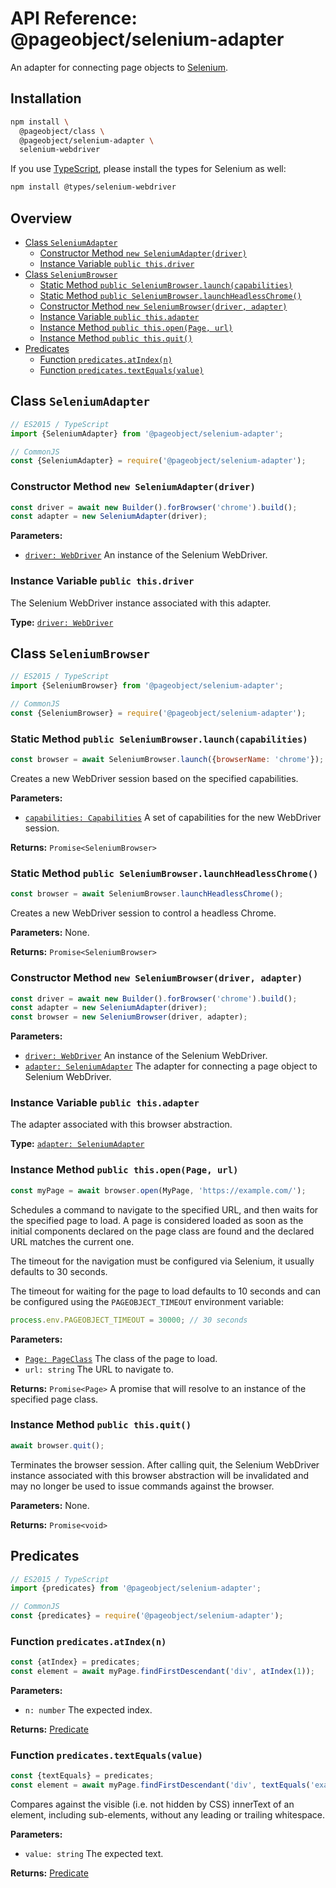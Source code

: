 # API Reference: @pageobject/selenium-adapter

An adapter for connecting page objects to [Selenium][selenium].

## Installation

```sh
npm install \
  @pageobject/class \
  @pageobject/selenium-adapter \
  selenium-webdriver
```

If you use [TypeScript][typescript], please install the types for Selenium as well:

```sh
npm install @types/selenium-webdriver
```

## Overview

- [Class `SeleniumAdapter`](#class-seleniumadapter)
  - [Constructor Method `new SeleniumAdapter(driver)`](#constructor-method-new-seleniumadapterdriver)
  - [Instance Variable `public this.driver`](#instance-variable-public-thisdriver)
- [Class `SeleniumBrowser`](#class-seleniumbrowser)
  - [Static Method `public SeleniumBrowser.launch(capabilities)`](#static-method-public-seleniumbrowserlaunchcapabilities)
  - [Static Method `public SeleniumBrowser.launchHeadlessChrome()`](#static-method-public-seleniumbrowserlaunchheadlesschrome)
  - [Constructor Method `new SeleniumBrowser(driver, adapter)`](#constructor-method-new-seleniumbrowserdriver-adapter)
  - [Instance Variable `public this.adapter`](#instance-variable-public-thisadapter)
  - [Instance Method `public this.open(Page, url)`](#instance-method-public-thisopenpage-url)
  - [Instance Method `public this.quit()`](#instance-method-public-thisquit)
- [Predicates](#predicates)
  - [Function `predicates.atIndex(n)`](#function-predicatesatindexn)
  - [Function `predicates.textEquals(value)`](#function-predicatestextequalsvalue)

## Class `SeleniumAdapter`

```js
// ES2015 / TypeScript
import {SeleniumAdapter} from '@pageobject/selenium-adapter';

// CommonJS
const {SeleniumAdapter} = require('@pageobject/selenium-adapter');
```

### Constructor Method `new SeleniumAdapter(driver)`

```js
const driver = await new Builder().forBrowser('chrome').build();
const adapter = new SeleniumAdapter(driver);
```

**Parameters:**

- [`driver: WebDriver`][selenium-webdriver] An instance of the Selenium WebDriver.

### Instance Variable `public this.driver`

The Selenium WebDriver instance associated with this adapter.

**Type:** [`driver: WebDriver`][selenium-webdriver]

## Class `SeleniumBrowser`

```js
// ES2015 / TypeScript
import {SeleniumBrowser} from '@pageobject/selenium-adapter';

// CommonJS
const {SeleniumBrowser} = require('@pageobject/selenium-adapter');
```

### Static Method `public SeleniumBrowser.launch(capabilities)`

```js
const browser = await SeleniumBrowser.launch({browserName: 'chrome'});
```

Creates a new WebDriver session based on the specified capabilities.

**Parameters:**

- [`capabilities: Capabilities`][selenium-capabilities] A set of capabilities for the new WebDriver session.

**Returns:** `Promise<SeleniumBrowser>`

### Static Method `public SeleniumBrowser.launchHeadlessChrome()`

```js
const browser = await SeleniumBrowser.launchHeadlessChrome();
```

Creates a new WebDriver session to control a headless Chrome.

**Parameters:** None.

**Returns:** `Promise<SeleniumBrowser>`

### Constructor Method `new SeleniumBrowser(driver, adapter)`

```js
const driver = await new Builder().forBrowser('chrome').build();
const adapter = new SeleniumAdapter(driver);
const browser = new SeleniumBrowser(driver, adapter);
```

**Parameters:**

- [`driver: WebDriver`][selenium-webdriver] An instance of the Selenium WebDriver.
- [`adapter: SeleniumAdapter`](#class-seleniumadapter) The adapter for connecting a page object to Selenium WebDriver.

### Instance Variable `public this.adapter`

The adapter associated with this browser abstraction.

**Type:** [`adapter: SeleniumAdapter`](#class-seleniumadapter)

### Instance Method `public this.open(Page, url)`

```js
const myPage = await browser.open(MyPage, 'https://example.com/');
```

Schedules a command to navigate to the specified URL, and then waits for the specified page to load.
A page is considered loaded as soon as the initial components declared on the page class are found and the declared URL matches the current one.

The timeout for the navigation must be configured via Selenium, it usually defaults to 30 seconds.

The timeout for waiting for the page to load defaults to 10 seconds and can be configured using the `PAGEOBJECT_TIMEOUT` environment variable:

```js
process.env.PAGEOBJECT_TIMEOUT = 30000; // 30 seconds
```

**Parameters:**

- [`Page: PageClass`](class.md#pageclass) The class of the page to load.
- `url: string` The URL to navigate to.

**Returns:** `Promise<Page>` A promise that will resolve to an instance of the specified page class.

### Instance Method `public this.quit()`

```js
await browser.quit();
```

Terminates the browser session. After calling quit, the Selenium WebDriver instance associated with this browser abstraction will be invalidated and may no longer be used to issue commands against the browser.

**Parameters:** None.

**Returns:** `Promise<void>`

## Predicates

```js
// ES2015 / TypeScript
import {predicates} from '@pageobject/selenium-adapter';

// CommonJS
const {predicates} = require('@pageobject/selenium-adapter');
```

### Function `predicates.atIndex(n)`

```js
const {atIndex} = predicates;
const element = await myPage.findFirstDescendant('div', atIndex(1));
```

**Parameters:**

- `n: number` The expected index.

**Returns:** [Predicate](class.md#predicate)

### Function `predicates.textEquals(value)`

```js
const {textEquals} = predicates;
const element = await myPage.findFirstDescendant('div', textEquals('example'));
```

Compares against the visible (i.e. not hidden by CSS) innerText of an element, including sub-elements, without any leading or trailing whitespace.

**Parameters:**

- `value: string` The expected text.

**Returns:** [Predicate](class.md#predicate)

[selenium]: http://seleniumhq.github.io/selenium/docs/api/javascript/index.html
[selenium-capabilities]: http://seleniumhq.github.io/selenium/docs/api/javascript/module/selenium-webdriver/index_exports_Capabilities.html
[selenium-webdriver]: http://seleniumhq.github.io/selenium/docs/api/javascript/module/selenium-webdriver/index_exports_WebDriver.html
[typescript]: https://www.typescriptlang.org/
